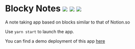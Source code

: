 # Blocky Notes <img src="https://img.shields.io/github/issues/danecwalker/Block-Based-Notes?style=flat"> <img src="https://img.shields.io/github/stars/danecwalker/Block-Based-Notes?style=flat"> <img src="https://img.shields.io/github/license/danecwalker/Block-Based-Notes?style=flat">
A note taking app based on blocks similar to that of Notion.so

Use `yarn start` to launch the app.

You can find a demo deployment of this app [here](https://blocky-notes.herokuapp.com/)
